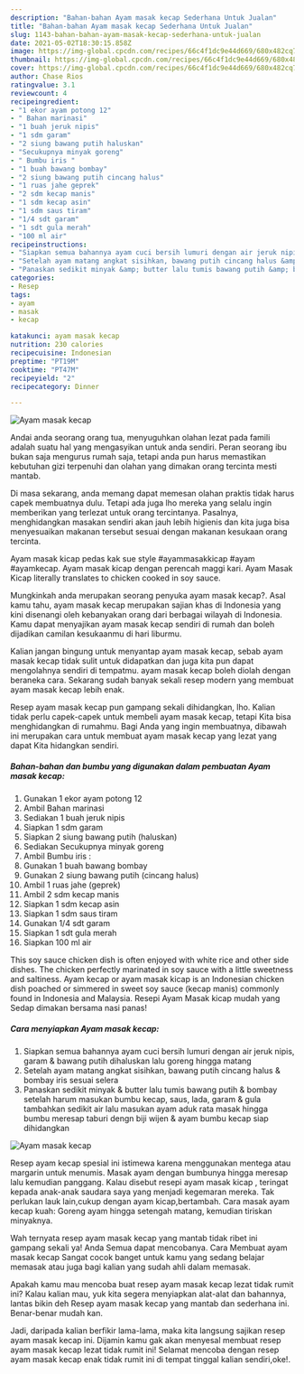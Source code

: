 ```yaml
---
description: "Bahan-bahan Ayam masak kecap Sederhana Untuk Jualan"
title: "Bahan-bahan Ayam masak kecap Sederhana Untuk Jualan"
slug: 1143-bahan-bahan-ayam-masak-kecap-sederhana-untuk-jualan
date: 2021-05-02T18:30:15.858Z
image: https://img-global.cpcdn.com/recipes/66c4f1dc9e44d669/680x482cq70/ayam-masak-kecap-foto-resep-utama.jpg
thumbnail: https://img-global.cpcdn.com/recipes/66c4f1dc9e44d669/680x482cq70/ayam-masak-kecap-foto-resep-utama.jpg
cover: https://img-global.cpcdn.com/recipes/66c4f1dc9e44d669/680x482cq70/ayam-masak-kecap-foto-resep-utama.jpg
author: Chase Rios
ratingvalue: 3.1
reviewcount: 4
recipeingredient:
- "1 ekor ayam potong 12"
- " Bahan marinasi"
- "1 buah jeruk nipis"
- "1 sdm garam"
- "2 siung bawang putih haluskan"
- "Secukupnya minyak goreng"
- " Bumbu iris "
- "1 buah bawang bombay"
- "2 siung bawang putih cincang halus"
- "1 ruas jahe geprek"
- "2 sdm kecap manis"
- "1 sdm kecap asin"
- "1 sdm saus tiram"
- "1/4 sdt garam"
- "1 sdt gula merah"
- "100 ml air"
recipeinstructions:
- "Siapkan semua bahannya ayam cuci bersih lumuri dengan air jeruk nipis, garam &amp; bawang putih dihaluskan lalu goreng hingga matang"
- "Setelah ayam matang angkat sisihkan, bawang putih cincang halus &amp; bombay iris sesuai selera"
- "Panaskan sedikit minyak &amp; butter lalu tumis bawang putih &amp; bombay setelah harum masukan bumbu kecap, saus, lada, garam &amp; gula tambahkan sedikit air lalu masukan ayam aduk rata masak hingga bumbu meresap taburi dengn biji wijen &amp; ayam bumbu kecap siap dihidangkan"
categories:
- Resep
tags:
- ayam
- masak
- kecap

katakunci: ayam masak kecap 
nutrition: 230 calories
recipecuisine: Indonesian
preptime: "PT19M"
cooktime: "PT47M"
recipeyield: "2"
recipecategory: Dinner

---
```



![Ayam masak kecap](https://img-global.cpcdn.com/recipes/66c4f1dc9e44d669/680x482cq70/ayam-masak-kecap-foto-resep-utama.jpg)

Andai anda seorang orang tua, menyuguhkan olahan lezat pada famili adalah suatu hal yang mengasyikan untuk anda sendiri. Peran seorang ibu bukan saja mengurus rumah saja, tetapi anda pun harus memastikan kebutuhan gizi terpenuhi dan olahan yang dimakan orang tercinta mesti mantab.

Di masa  sekarang, anda memang dapat memesan olahan praktis tidak harus capek membuatnya dulu. Tetapi ada juga lho mereka yang selalu ingin memberikan yang terlezat untuk orang tercintanya. Pasalnya, menghidangkan masakan sendiri akan jauh lebih higienis dan kita juga bisa menyesuaikan makanan tersebut sesuai dengan makanan kesukaan orang tercinta. 

Ayam masak kicap pedas kak sue style #ayammasakkicap #ayam #ayamkecap. Ayam masak kicap dengan perencah maggi kari. Ayam Masak Kicap literally translates to chicken cooked in soy sauce.

Mungkinkah anda merupakan seorang penyuka ayam masak kecap?. Asal kamu tahu, ayam masak kecap merupakan sajian khas di Indonesia yang kini disenangi oleh kebanyakan orang dari berbagai wilayah di Indonesia. Kamu dapat menyajikan ayam masak kecap sendiri di rumah dan boleh dijadikan camilan kesukaanmu di hari liburmu.

Kalian jangan bingung untuk menyantap ayam masak kecap, sebab ayam masak kecap tidak sulit untuk didapatkan dan juga kita pun dapat mengolahnya sendiri di tempatmu. ayam masak kecap boleh diolah dengan beraneka cara. Sekarang sudah banyak sekali resep modern yang membuat ayam masak kecap lebih enak.

Resep ayam masak kecap pun gampang sekali dihidangkan, lho. Kalian tidak perlu capek-capek untuk membeli ayam masak kecap, tetapi Kita bisa menghidangkan di rumahmu. Bagi Anda yang ingin membuatnya, dibawah ini merupakan cara untuk membuat ayam masak kecap yang lezat yang dapat Kita hidangkan sendiri.

<!--inarticleads1-->

##### Bahan-bahan dan bumbu yang digunakan dalam pembuatan Ayam masak kecap:

1. Gunakan 1 ekor ayam potong 12
1. Ambil  Bahan marinasi
1. Sediakan 1 buah jeruk nipis
1. Siapkan 1 sdm garam
1. Siapkan 2 siung bawang putih (haluskan)
1. Sediakan Secukupnya minyak goreng
1. Ambil  Bumbu iris :
1. Gunakan 1 buah bawang bombay
1. Gunakan 2 siung bawang putih (cincang halus)
1. Ambil 1 ruas jahe (geprek)
1. Ambil 2 sdm kecap manis
1. Siapkan 1 sdm kecap asin
1. Siapkan 1 sdm saus tiram
1. Gunakan 1/4 sdt garam
1. Siapkan 1 sdt gula merah
1. Siapkan 100 ml air


This soy sauce chicken dish is often enjoyed with white rice and other side dishes. The chicken perfectly marinated in soy sauce with a little sweetness and saltiness. Ayam kecap or ayam masak kicap is an Indonesian chicken dish poached or simmered in sweet soy sauce (kecap manis) commonly found in Indonesia and Malaysia. Resepi Ayam Masak kicap mudah yang Sedap dimakan bersama nasi panas! 

<!--inarticleads2-->

##### Cara menyiapkan Ayam masak kecap:

1. Siapkan semua bahannya ayam cuci bersih lumuri dengan air jeruk nipis, garam &amp; bawang putih dihaluskan lalu goreng hingga matang
1. Setelah ayam matang angkat sisihkan, bawang putih cincang halus &amp; bombay iris sesuai selera
1. Panaskan sedikit minyak &amp; butter lalu tumis bawang putih &amp; bombay setelah harum masukan bumbu kecap, saus, lada, garam &amp; gula tambahkan sedikit air lalu masukan ayam aduk rata masak hingga bumbu meresap taburi dengn biji wijen &amp; ayam bumbu kecap siap dihidangkan
<img src="//assets-global.cpcdn.com/assets/icons/button_play-2c75c40dde080a61004c1f40b05d8f140eaff45d7e9e6481dc71c63d2e7c4909.png" alt="Ayam masak kecap">

Resep ayam kecap spesial ini istimewa karena menggunakan mentega atau margarin untuk menumis. Masak ayam dengan bumbunya hingga meresap lalu kemudian panggang. Kalau disebut resepi ayam masak kicap , teringat kepada anak-anak saudara saya yang menjadi kegemaran mereka. Tak perlukan lauk lain,cukup dengan ayam kicap,bertambah. Cara masak ayam kecap kuah: Goreng ayam hingga setengah matang, kemudian tiriskan minyaknya. 

Wah ternyata resep ayam masak kecap yang mantab tidak ribet ini gampang sekali ya! Anda Semua dapat mencobanya. Cara Membuat ayam masak kecap Sangat cocok banget untuk kamu yang sedang belajar memasak atau juga bagi kalian yang sudah ahli dalam memasak.

Apakah kamu mau mencoba buat resep ayam masak kecap lezat tidak rumit ini? Kalau kalian mau, yuk kita segera menyiapkan alat-alat dan bahannya, lantas bikin deh Resep ayam masak kecap yang mantab dan sederhana ini. Benar-benar mudah kan. 

Jadi, daripada kalian berfikir lama-lama, maka kita langsung sajikan resep ayam masak kecap ini. Dijamin kamu gak akan menyesal membuat resep ayam masak kecap lezat tidak rumit ini! Selamat mencoba dengan resep ayam masak kecap enak tidak rumit ini di tempat tinggal kalian sendiri,oke!.

